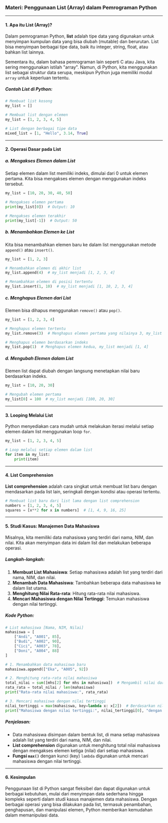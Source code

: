 ### Materi: **Penggunaan List (Array) dalam Pemrograman Python**

---

#### 1. **Apa itu List (Array)?**
Dalam pemrograman Python, **list** adalah tipe data yang digunakan untuk menyimpan kumpulan data yang bisa diubah (mutable) dan berurutan. List bisa menyimpan berbagai tipe data, baik itu integer, string, float, atau bahkan list lainnya.

Sementara itu, dalam bahasa pemrograman lain seperti C atau Java, kita sering menggunakan istilah "array". Namun, di Python, kita menggunakan list sebagai struktur data serupa, meskipun Python juga memiliki modul `array` untuk keperluan tertentu.

##### Contoh List di Python:
```python
# Membuat list kosong
my_list = []

# Membuat list dengan elemen
my_list = [1, 2, 3, 4, 5]

# List dengan berbagai tipe data
mixed_list = [1, "Hello", 3.14, True]
```

---

#### 2. **Operasi Dasar pada List**

##### a. **Mengakses Elemen dalam List**
Setiap elemen dalam list memiliki indeks, dimulai dari 0 untuk elemen pertama. Kita bisa mengakses elemen dengan menggunakan indeks tersebut.
```python
my_list = [10, 20, 30, 40, 50]

# Mengakses elemen pertama
print(my_list[0])  # Output: 10

# Mengakses elemen terakhir
print(my_list[-1])  # Output: 50
```

##### b. **Menambahkan Elemen ke List**
Kita bisa menambahkan elemen baru ke dalam list menggunakan metode `append()` atau `insert()`.
```python
my_list = [1, 2, 3]

# Menambahkan elemen di akhir list
my_list.append(4)  # my_list menjadi [1, 2, 3, 4]

# Menambahkan elemen di posisi tertentu
my_list.insert(1, 10)  # my_list menjadi [1, 10, 2, 3, 4]
```

##### c. **Menghapus Elemen dari List**
Elemen bisa dihapus menggunakan `remove()` atau `pop()`.
```python
my_list = [1, 2, 3, 4]

# Menghapus elemen tertentu
my_list.remove(3)  # Menghapus elemen pertama yang nilainya 3, my_list menjadi [1, 2, 4]

# Menghapus elemen berdasarkan indeks
my_list.pop(1)  # Menghapus elemen kedua, my_list menjadi [1, 4]
```

##### d. **Mengubah Elemen dalam List**
Elemen list dapat diubah dengan langsung menetapkan nilai baru berdasarkan indeks.
```python
my_list = [10, 20, 30]

# Mengubah elemen pertama
my_list[0] = 100  # my_list menjadi [100, 20, 30]
```

---

#### 3. **Looping Melalui List**
Python menyediakan cara mudah untuk melakukan iterasi melalui setiap elemen dalam list menggunakan loop `for`.
```python
my_list = [1, 2, 3, 4, 5]

# Loop melalui setiap elemen dalam list
for item in my_list:
    print(item)
```

---

#### 4. **List Comprehension**
**List comprehension** adalah cara singkat untuk membuat list baru dengan mendasarkan pada list lain, seringkali dengan kondisi atau operasi tertentu.
```python
# Membuat list baru dari list lama dengan list comprehension
numbers = [1, 2, 3, 4, 5]
squares = [x**2 for x in numbers]  # [1, 4, 9, 16, 25]
```

---

#### 5. **Studi Kasus: Manajemen Data Mahasiswa**

Misalnya, kita memiliki data mahasiswa yang terdiri dari nama, NIM, dan nilai. Kita akan menyimpan data ini dalam list dan melakukan beberapa operasi.

##### Langkah-langkah:

1. **Membuat List Mahasiswa**: Setiap mahasiswa adalah list yang terdiri dari nama, NIM, dan nilai.
2. **Menambah Data Mahasiswa**: Tambahkan beberapa data mahasiswa ke dalam list utama.
3. **Menghitung Nilai Rata-rata**: Hitung rata-rata nilai mahasiswa.
4. **Mencari Mahasiswa dengan Nilai Tertinggi**: Temukan mahasiswa dengan nilai tertinggi.

##### Kode Python:
```python
# List mahasiswa [Nama, NIM, Nilai]
mahasiswa = [
    ["Andi", "A001", 85],
    ["Budi", "A002", 90],
    ["Cici", "A003", 78],
    ["Doni", "A004", 88]
]

# 1. Menambahkan data mahasiswa baru
mahasiswa.append(["Eka", "A005", 92])

# 2. Menghitung rata-rata nilai mahasiswa
total_nilai = sum([mhs[2] for mhs in mahasiswa])  # Mengambil nilai dari setiap mahasiswa
rata_rata = total_nilai / len(mahasiswa)
print("Rata-rata nilai mahasiswa:", rata_rata)

# 3. Mencari mahasiswa dengan nilai tertinggi
nilai_tertinggi = max(mahasiswa, key=lambda x: x[2])  # Berdasarkan nilai (elemen ketiga)
print("Mahasiswa dengan nilai tertinggi:", nilai_tertinggi[0], "dengan nilai", nilai_tertinggi[2])
```

##### Penjelasan:
- Data mahasiswa disimpan dalam bentuk list, di mana setiap mahasiswa adalah list yang terdiri dari nama, NIM, dan nilai.
- **List comprehension** digunakan untuk menghitung total nilai mahasiswa dengan mengakses elemen ketiga (nilai) dari setiap mahasiswa.
- **Fungsi `max()`** dengan kunci (key) `lambda` digunakan untuk mencari mahasiswa dengan nilai tertinggi.

---

#### 6. **Kesimpulan**
Penggunaan list di Python sangat fleksibel dan dapat digunakan untuk berbagai kebutuhan, mulai dari menyimpan data sederhana hingga kompleks seperti dalam studi kasus manajemen data mahasiswa. Dengan berbagai operasi yang bisa dilakukan pada list, termasuk penambahan, penghapusan, dan manipulasi elemen, Python memberikan kemudahan dalam memanipulasi data.

